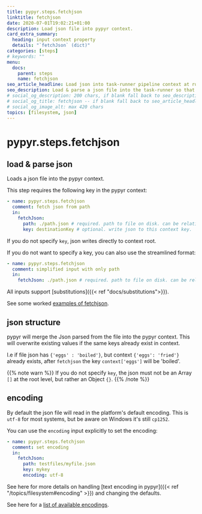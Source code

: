 ```yaml
---
title: pypyr.steps.fetchjson
linktitle: fetchjson
date: 2020-07-01T19:02:21+01:00
description: Load json file into pypyr context.
card_extra_summary:
  heading: input context property
  details: "`fetchJson` (dict)"
categories: [steps]
# keywords: ""
menu:
  docs:
    parent: steps
    name: fetchjson
seo_article_headline: Load json into task-runner pipeline context at run-time.
seo_description: Load & parse a json file into the task-runner so that the pipeline can read, manipulate & change the data.
# social_og_description: 200 chars, if blank fall back to seo_description then description
# social_og_title: fetchjson -- if blank fall back to seo_article_headline > .Title. Max 70 chars
# social_og_image_alt: max 420 chars
topics: [filesystem, json]
---
```

# pypyr.steps.fetchjson
## load & parse json
Loads a json file into the pypyr context.

This step requires the following key in the pypyr context:

```yaml
- name: pypyr.steps.fetchjson
  comment: fetch json from path
  in:
    fetchJson:
      path: ./path.json # required. path to file on disk. can be relative.
      key: destinationKey # optional. write json to this context key.
```

If you do not specify `key`, json writes directly to context root.

If you do not want to specify a key, you can also use the streamlined
format:

```yaml
- name: pypyr.steps.fetchjson
  comment: simplified input with only path
  in:
    fetchJson: ./path.json # required. path to file on disk. can be relative.
```

All inputs support [substitutions]({{< ref "docs/substitutions">}}).


See some worked [examples of fetchjson](https://github.com/pypyr/pypyr-example/blob/main/pipelines/fetchjson.yaml).

## json structure
pypyr will merge the Json parsed from the file into the pypyr context. This
will overwrite existing values if the same keys already exist in context.

I.e if file json has `{'eggs' : 'boiled'}`, but context
`{'eggs': 'fried'}` already exists, after `fetchjson` the key `context['eggs']` 
will be 'boiled'.

{{% note warn %}}
If you do not specify `key`, the json must not be an Array `[]` at the
root level, but rather an Object `{}`.
{{% /note %}}

## encoding
By default the json file will read in the platform's default encoding. This is
`utf-8` for most systems, but be aware on Windows it's still `cp1252`.

You can use the `encoding` input explicitly to set the encoding:

```yaml
- name: pypyr.steps.fetchjson
  comment: set encoding
  in:
    fetchJson:
      path: testfiles/myfile.json
      key: mykey
      encoding: utf-8
```

See here for more details on handling [text encoding in pypyr]({{< ref
"/topics/filesystem#encoding" >}}) and changing the defaults.

See here for a [list of available encodings](https://docs.python.org/3/library/codecs.html#standard-encodings).